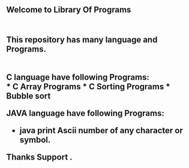 <h2>Welcome to Library Of Programs <h2>
<br>
This repository has many language and Programs.
<br>
<br>
<br>
C language have following Programs:<br>
* C Array Programs
* C Sorting Programs
   * Bubble sort

JAVA language have following Programs:<br>
* java print Ascii number of any character or symbol.





Thanks <b> Support <b>.
